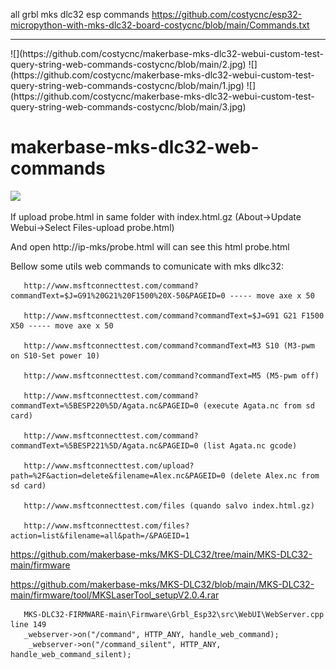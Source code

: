 all grbl mks dlc32 esp commands https://github.com/costycnc/esp32-micropython-with-mks-dlc32-board-costycnc/blob/main/Commands.txt
<hr>
![](https://github.com/costycnc/makerbase-mks-dlc32-webui-custom-test-query-string-web-commands-costycnc/blob/main/2.jpg)
![](https://github.com/costycnc/makerbase-mks-dlc32-webui-custom-test-query-string-web-commands-costycnc/blob/main/1.jpg)
![](https://github.com/costycnc/makerbase-mks-dlc32-webui-custom-test-query-string-web-commands-costycnc/blob/main/3.jpg)

# makerbase-mks-dlc32-web-commands

![](https://user-images.githubusercontent.com/12979070/131437599-2b7aae8f-1569-4e38-b713-bb6b87596be5.png)

If upload probe.html in same folder with index.html.gz (About->Update Webui->Select Files-upload probe.html)

And open http://ip-mks/probe.html will can see this html probe.html

Bellow some utils web commands to comunicate with mks dlkc32:

       http://www.msftconnecttest.com/command?commandText=$J=G91%20G21%20F1500%20X-50&PAGEID=0 ----- move axe x 50

       http://www.msftconnecttest.com/command?commandText=$J=G91 G21 F1500 X50 ----- move axe x 50

       http://www.msftconnecttest.com/command?commandText=M3 S10 (M3-pwm on S10-Set power 10) 
       
       http://www.msftconnecttest.com/command?commandText=M5 (M5-pwm off)

       http://www.msftconnecttest.com/command?commandText=%5BESP220%5D/Agata.nc&PAGEID=0 (execute Agata.nc from sd card)

       http://www.msftconnecttest.com/command?commandText=%5BESP221%5D/Agata.nc&PAGEID=0 (list Agata.nc gcode)

       http://www.msftconnecttest.com/upload?path=%2F&action=delete&filename=Alex.nc&PAGEID=0 (delete Alex.nc from sd card)

       http://www.msftconnecttest.com/files (quando salvo index.html.gz)

       http://www.msftconnecttest.com/files?action=list&filename=all&path=/&PAGEID=1



https://github.com/makerbase-mks/MKS-DLC32/tree/main/MKS-DLC32-main/firmware

 https://github.com/makerbase-mks/MKS-DLC32/blob/main/MKS-DLC32-main/firmware/tool/MKSLaserTool_setupV2.0.4.rar

       MKS-DLC32-FIRMWARE-main\Firmware\Grbl_Esp32\src\WebUI\WebServer.cpp  line 149
       _webserver->on("/command", HTTP_ANY, handle_web_command);
        _webserver->on("/command_silent", HTTP_ANY, handle_web_command_silent);
